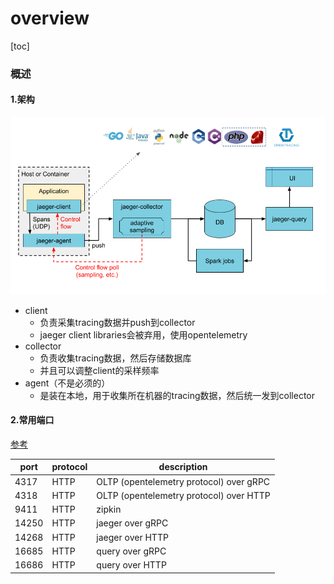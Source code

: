 # overview

[toc]

### 概述

#### 1.架构
![](./imgs/overview_01.png)

* client
  * 负责采集tracing数据并push到collector
  * jaeger client libraries会被弃用，使用opentelemetry
* collector
  * 负责收集tracing数据，然后存储数据库
  * 并且可以调整client的采样频率
* agent（不是必须的）
  * 是装在本地，用于收集所在机器的tracing数据，然后统一发到collector

#### 2.常用端口

[参考](https://www.jaegertracing.io/docs/1.36/getting-started/)

|port|protocol|description|
|-|-|-|
|4317|HTTP|OLTP (opentelemetry protocol) over gRPC|
|4318|HTTP|OLTP (opentelemetry protocol) over HTTP|
|9411|HTTP|zipkin|
|14250|HTTP|jaeger over gRPC|
|14268|HTTP|jaeger over HTTP|
|16685|HTTP|query over gRPC|
|16686|HTTP|query over HTTP|
